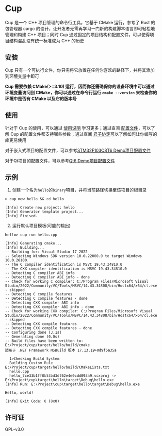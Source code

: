# Cup
Cup 是一个 C++ 项目管理的命令行工具，它基于 CMake 运行，参考了 Rust 的包管理器 cargo 的设计，让开发者无需再学习一门新的构建脚本语言即可轻松地管理和构建 C++ 项目；同时 Cup 通过固定的项目结构和配置文件，可以使得项目结构混乱没有统一标准成为 C++ 的历史

## 安装
Cup 只有一个可执行文件，你只需将它放置在任何你喜欢的路径下，并将其添加到环境变量中即可

**Cup 需要依赖 CMake(>=3.10) 运行，因而你还需确保你的设备环境中可以通过环境变量访问到 CMake，你可以通过在命令行运行 `cmake --version` 来检查你的环境中是否有 CMake 以及它的版本号**

## 使用
针对于 Cup 的使用，可以通过 [使用说明](https://github.com/Anglebase/Cup/blob/master/docs/use.md) 学习更多；通过查阅 [配置文件](https://github.com/Anglebase/Cup/blob/master/docs/cup.toml)，可以了解 Cup 的配置文件都支持哪些参数；通过查阅 [君子协定](https://github.com/Anglebase/Cup/blob/master/docs/agree.md)可以了解如何让你编写的库更易使用

对于嵌入式项目的配置文件，可以参考[STM32F103C8T6 Demo项目配置文件](https://github.com/Anglebase/Cup/blob/master/docs/stm32f103.toml)

对于Qt项目的配置文件，可以参考[Qt6 Demo项目配置文件](https://github.com/Anglebase/Cup/blob/master/docs/qt.toml)

## 示例

1. 创建一个名为`hello`的`binary`项目，并将当前路径切换至该项目的根目录
```
> cup new hello && cd hello

[Info] Create new project: hello
[Info] Generator template project...
[Info] Finised.
```
2. 运行默认项目模板(可能的输出)
```
hello> cup run hello.cpp

[Info] Generating cmake...
[Info] Building...
-- Building for: Visual Studio 17 2022
-- Selecting Windows SDK version 10.0.22000.0 to target Windows 10.0.26100.
-- The C compiler identification is MSVC 19.43.34810.0
-- The CXX compiler identification is MSVC 19.43.34810.0
-- Detecting C compiler ABI info
-- Detecting C compiler ABI info - done
-- Check for working C compiler: C:/Program Files/Microsoft Visual Studio/2022/Community/VC/Tools/MSVC/14.43.34808/bin/Hostx64/x64/cl.exe - skipped
-- Detecting C compile features
-- Detecting C compile features - done
-- Detecting CXX compiler ABI info
-- Detecting CXX compiler ABI info - done
-- Check for working CXX compiler: C:/Program Files/Microsoft Visual Studio/2022/Community/VC/Tools/MSVC/14.43.34808/bin/Hostx64/x64/cl.exe - skipped
-- Detecting CXX compile features
-- Detecting CXX compile features - done
-- Configuring done (3.1s)
-- Generating done (0.0s)
-- Build files have been written to: E:/Project/cup/target/hello/build/cmake
适用于 .NET Framework MSBuild 版本 17.13.19+0d9f5a35a

  1>Checking Build System
  Building Custom Rule E:/Project/cup/target/hello/build/CMakeLists.txt
  hello.cpp
  hello_7ce33b1ff0b53bd3d762e4e0cdd093a9.vcxproj -> E:\Project\cup\target\hello\target\Debug\hello.exe
[Info] Run: E:\Project\cup\target\hello\target\Debug\hello.exe

Hello, world!

[Info] Exit Code: 0 (0x0)
```

## 许可证

GPL-v3.0